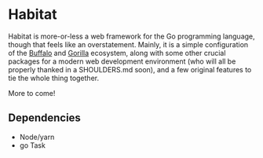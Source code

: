 Habitat
======

Habitat is more-or-less a web framework for the Go programming language, 
though that feels like an overstatement.
Mainly, it is a simple configuration of the [Buffalo](https://github.com/gobuffalo) and [Gorilla](https://github.com/gorilla) ecosystem, 
along with some other crucial packages for a modern web development environment (who will all be properly thanked in a SHOULDERS.md soon),
and a few original features to tie the whole thing together.  

More to come!


Dependencies
-----

- Node/yarn
- go Task 